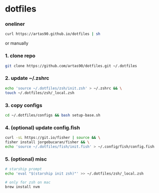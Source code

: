 # dotfiles

### oneliner
```sh
curl https://artas90.github.io/dotfiles | sh
```

or manually

### 1. clone repo
```sh
git clone https://github.com/artas90/dotfiles.git ~/.dotfiles
```

### 2. update ~/.zshrc
```sh
echo 'source ~/.dotfiles/zsh/init.zsh' > ~/.zshrc && \
touch ~/.dotfiles/zsh/_local.zsh
```

### 3. copy configs
```sh
cd ~/.dotfiles/configs && bash setup-base.sh
```

### 4. (optional) update config.fish
```sh
curl -sL https://git.io/fisher | source && \
fisher install jorgebucaran/fisher && \
echo 'source ~/.dotfiles/fish/init.fish' > ~/.config/fish/config.fish
```

### 5. (optional) misc
```sh
# starship prompt
echo 'eval "$(starship init zsh)"' >> ~/.dotfiles/zsh/_local.zsh

# only for zsh on mac
brew install nvm
```
